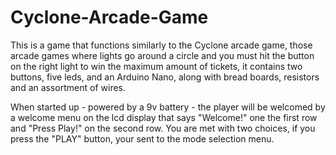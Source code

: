 # Cyclone-Arcade-Game
This is a game that functions similarly to the Cyclone arcade game, those arcade games where lights go around a circle and you must hit the button on the right light to win the maximum amount of tickets, it contains two buttons, five leds, and an Arduino Nano, along with bread boards, resistors and an assortment of wires.

When started up - powered by a 9v battery - the player will be welcomed by a welcome menu on the lcd display that says "Welcome!" one the first row and "Press Play!" on the second row. You are met with two choices, if you press the "PLAY" button, your sent to the mode selection menu. 
